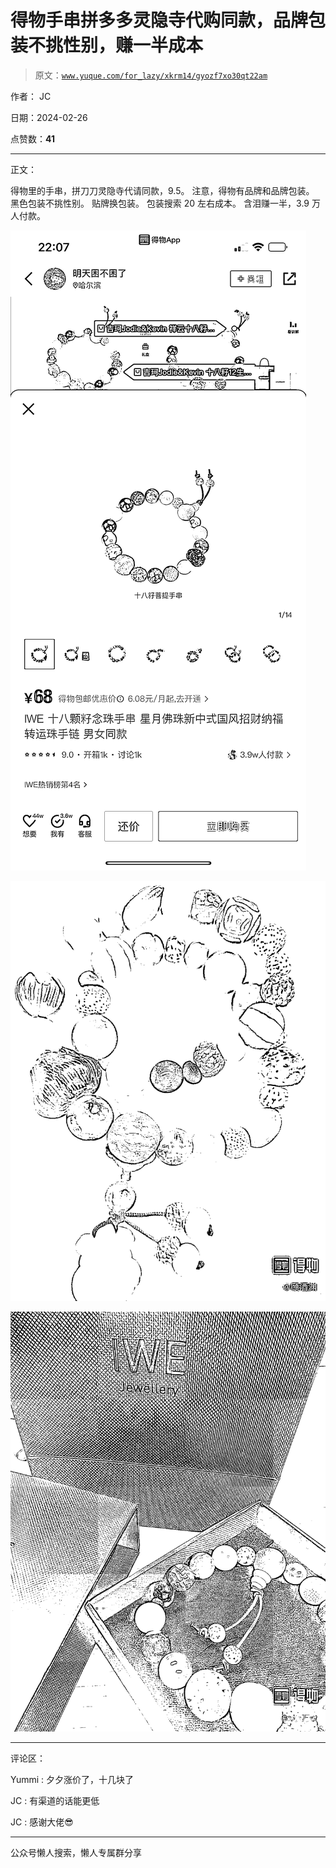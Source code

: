 # 得物手串拼多多灵隐寺代购同款，品牌包装不挑性别，赚一半成本

> 原文：[`www.yuque.com/for_lazy/xkrm14/gyozf7xo30qt22am`](https://www.yuque.com/for_lazy/xkrm14/gyozf7xo30qt22am)

作者： JC

日期：2024-02-26

点赞数：**41**

* * *

正文：

得物里的手串，拼刀刀灵隐寺代请同款，9.5。 注意，得物有品牌和品牌包装。 黑色包装不挑性别。 贴牌换包装。 包装搜索 20 左右成本。
含泪赚一半，3.9 万人付款。

![](img/4956fe5ab780594db1b1757d37b5e87d.png)

![](img/b2cb1eb85ba4b6db42c0d34ba5d3cc37.png)

![](img/722a7a75dedc309802d742c6430dc847.png)

* * *

评论区：

Yummi : 夕夕涨价了，十几块了

JC : 有渠道的话能更低

JC : 感谢大佬😎

* * *

公众号懒人搜索，懒人专属群分享